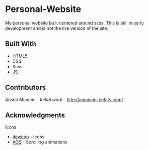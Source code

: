 # Personal-Website
My personal website built centered around scss. This is still in early development and is not the live version of the site.

## Built With
*	HTML5
*	CSS
*	Sass
*	JS

## Contributors
Austin Mancini - *Initial work* - http://amancini.netlify.com/

## Acknowledgments
 Icons
* [devicon](https://github.com/konpa/devicon/) - Icons
* [AOS](https://github.com/michalsnik/aos) - Scrolling animations
